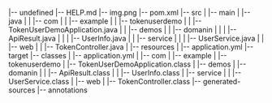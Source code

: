 |-- undefined
    |-- HELP.md
    |-- img.png
    |-- pom.xml
    |-- src
    |   |-- main
    |       |-- java
    |       |   |-- com
    |       |       |-- example
    |       |           |-- tokenuserdemo
    |       |               |-- TokenUserDemoApplication.java
    |       |               |-- demos
    |       |                   |-- domanin
    |       |                   |   |-- ApiResult.java
    |       |                   |   |-- UserInfo.java
    |       |                   |-- service
    |       |                   |   |-- UserService.java
    |       |                   |-- web
    |       |                       |-- TokenController.java
    |       |-- resources
    |           |-- application.yml
    |-- target
        |-- classes
        |   |-- application.yml
        |   |-- com
        |       |-- example
        |           |-- tokenuserdemo
        |               |-- TokenUserDemoApplication.class
        |               |-- demos
        |                   |-- domanin
        |                   |   |-- ApiResult.class
        |                   |   |-- UserInfo.class
        |                   |-- service
        |                   |   |-- UserService.class
        |                   |-- web
        |                       |-- TokenController.class
        |-- generated-sources
            |-- annotations
